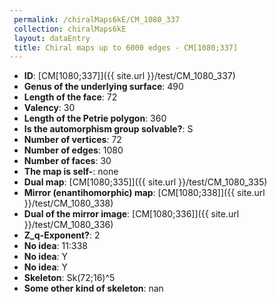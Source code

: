 ```yaml
--- 
 permalink: /chiralMaps6kE/CM_1080_337 
 collection: chiralMaps6kE
 layout: dataEntry
 title: Chiral maps up to 6000 edges - CM[1080;337]
---
```


- **ID**: [CM[1080;337]]({{ site.url }}/test/CM_1080_337)
- **Genus of the underlying surface**: 490
- **Length of the face**: 72
- **Valency**: 30
- **Length of the Petrie polygon**: 360
- **Is the automorphism group solvable?**: S
- **Number of vertices**: 72
- **Number of edges**: 1080
- **Number of faces**: 30
- **The map is self-**: none
- **Dual map**: [CM[1080;335]]({{ site.url }}/test/CM_1080_335)
- **Mirror (enantihomorphic) map**: [CM[1080;338]]({{ site.url }}/test/CM_1080_338)
- **Dual of the mirror image**: [CM[1080;336]]({{ site.url }}/test/CM_1080_336)
- **Z_q-Exponent?**: 2
- **No idea**:  11:338
- **No idea**: Y
- **No idea**: Y
- **Skeleton**: Sk(72;16)^5
- **Some other kind of skeleton**: nan
